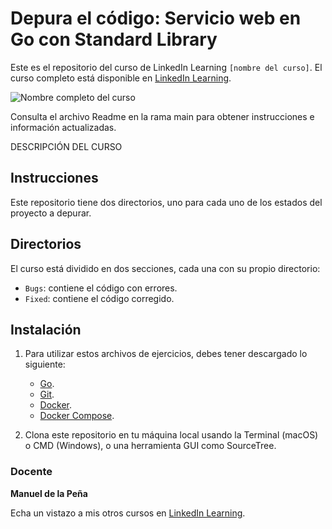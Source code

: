 # Depura el código: Servicio web en Go con Standard Library

Este es el repositorio del curso de LinkedIn Learning `[nombre del curso]`. El curso completo está disponible en [LinkedIn Learning][lil-course-url].

![Nombre completo del curso][lil-thumbnail-url] 

Consulta el archivo Readme en la rama main para obtener instrucciones e información actualizadas.

DESCRIPCIÓN DEL CURSO

## Instrucciones

Este repositorio tiene dos directorios, uno para cada uno de los estados del proyecto a depurar.

## Directorios

El curso está dividido en dos secciones, cada una con su propio directorio:
- `Bugs`: contiene el código con errores.
- `Fixed`: contiene el código corregido.

## Instalación

1. Para utilizar estos archivos de ejercicios, debes tener descargado lo siguiente:
   - [Go](https://golang.org/dl/).
   - [Git](https://git-scm.com/).
   - [Docker](https://www.docker.com/products/docker-desktop).
   - [Docker Compose](https://docs.docker.com/compose/install/).

2. Clona este repositorio en tu máquina local usando la Terminal (macOS) o CMD (Windows), o una herramienta GUI como SourceTree.

### Docente

**Manuel de la Peña**

Echa un vistazo a mis otros cursos en [LinkedIn Learning](https://www.linkedin.com/learning/instructors/).

[0]: # (Replace these placeholder URLs with actual course URLs)
[lil-course-url]: https://www.linkedin.com
[lil-thumbnail-url]: https:

[1]: # (End of ES-Instruction ###############################################################################################)
